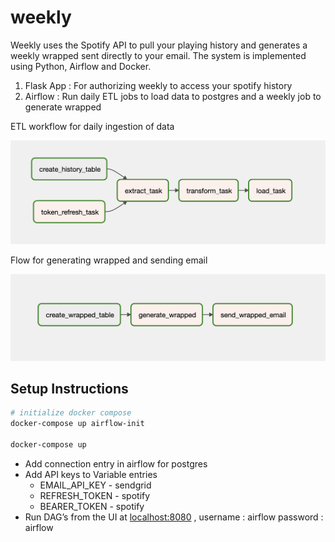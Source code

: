 # weekly

Weekly uses the Spotify API to pull your playing history and generates a weekly wrapped sent directly to your email. The system is implemented using Python, Airflow and Docker.

1. Flask App : For authorizing weekly to access your spotify history
2. Airflow : Run daily ETL jobs to load data to postgres and a weekly job to generate wrapped

ETL workflow for daily ingestion of data

![Screenshot 2022-12-16 at 8.12.37 AM.png](./daily.png)

Flow for generating wrapped and sending email

![Screenshot 2022-12-16 at 8.12.58 AM.png](./weekly.png)


## Setup Instructions

```bash
# initialize docker compose
docker-compose up airflow-init

docker-compose up
```

- Add connection entry in airflow for postgres
- Add API keys to Variable entries
    - EMAIL_API_KEY - sendgrid
    - REFRESH_TOKEN - spotify
    - BEARER_TOKEN - spotify
- Run DAG’s from the UI at [localhost:8080](http://localhost:8080) , username : airflow password : airflow
